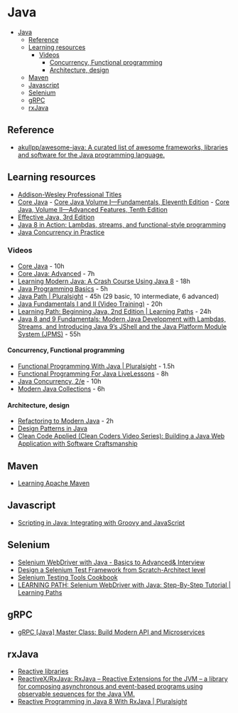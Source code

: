 # Java

- [Java](#java)
	- [Reference](#reference)
	- [Learning resources](#learning-resources)
		- [Videos](#videos)
			- [Concurrency, Functional programming](#concurrency-functional-programming)
			- [Architecture, design](#architecture-design)
	- [Maven](#maven)
	- [Javascript](#javascript)
	- [Selenium](#selenium)
	- [gRPC](#grpc)
	- [rxJava](#rxjava)

## Reference

- [akullpp/awesome-java: A curated list of awesome frameworks, libraries and software for the Java programming language.](https://github.com/akullpp/awesome-java)

## Learning resources

- [Addison-Wesley Professional Titles](https://learning.oreilly.com/library/publisher/addison-wesley-professional/)
- [Core Java](https://learning.oreilly.com/search/?query=%22core%20java%22&extended_publisher_data=true&highlight=true&include_assessments=false&include_case_studies=true&include_courses=true&include_orioles=true&include_playlists=true&is_academic_institution_account=false&sort=publication_date&page=0&field=title) - [Core Java Volume I—Fundamentals, Eleventh Edition](https://www.safaribooksonline.com/library/view/core-java-volume/9780135167199/) - [Core Java, Volume II—Advanced Features, Tenth Edition](https://www.safaribooksonline.com/library/view/core-java-volume/9780134177878/)
- [Effective Java, 3rd Edition](https://www.safaribooksonline.com/library/view/effective-java-3rd/9780134686097/)
- [Java 8 in Action: Lambdas, streams, and functional-style programming](https://www.safaribooksonline.com/library/view/java-8-in/9781617291999/)
- [Java Concurrency in Practice](https://www.safaribooksonline.com/library/view/java-concurrency-in/0321349601/)

### Videos

- [Core Java](https://learning.oreilly.com/videos/core-java/9780134540603/) - 10h
- [Core Java: Advanced](https://learning.oreilly.com/videos/core-java-advanced/9780134643595) - 7h
- [Learning Modern Java: A Crash Course Using Java 8](https://www.safaribooksonline.com/videos/learning-modern-java/9780134383613) - 18h
- [Java Programming Basics](https://learning.oreilly.com/videos/java-programming-basics/9780133975154) - 5h
- [Java Path | Pluralsight](https://app.pluralsight.com/paths/skills/java) - 45h (29 basic, 10 intermediate, 6 advanced)
- [Java Fundamentals I and II (Video Training)](https://www.safaribooksonline.com/videos/java-fundamentals-i/9780137131297) - 20h
- [Learning Path: Beginning Java, 2nd Edition | Learning Paths](https://www.safaribooksonline.com/learning-paths/learning-path-beginning/9781491987100/) - 24h
- [Java 8 and 9 Fundamentals: Modern Java Development with Lambdas, Streams, and Introducing Java 9’s JShell and the Java Platform Module System (JPMS)](https://www.safaribooksonline.com/videos/java-8-and/9780133489354) - 55h

#### Concurrency, Functional programming

- [Functional Programming With Java | Pluralsight](https://app.pluralsight.com/library/courses/java-functional-programming/table-of-contents) - 1.5h
- [Functional Programming For Java LiveLessons](https://www.safaribooksonline.com/videos/functional-programming-for/9780134778235) - 8h
- [Java Concurrency, 2/e](https://www.safaribooksonline.com/videos/java-concurrency-2-e/9780134510644) - 10h
- [Modern Java Collections](https://www.safaribooksonline.com/videos/modern-java-collections/9780134663524) - 6h

#### Architecture, design

- [Refactoring to Modern Java](https://learning.oreilly.com/videos/refactoring-to-modern/9780134653617) - 2h
- [Design Patterns in Java](https://www.safaribooksonline.com/videos/design-patterns-in/9780133489989)
- [Clean Code Applied (Clean Coders Video Series): Building a Java Web Application with Software Craftsmanship](https://www.safaribooksonline.com/videos/clean-code-applied/9780134843810)

## Maven

- [Learning Apache Maven](https://learning.oreilly.com/videos/learning-apache-maven/9781771373661)

## Javascript

- [Scripting in Java: Integrating with Groovy and JavaScript](https://www.safaribooksonline.com/library/view/scripting-in-java/9781484207130/)

## Selenium

- [Selenium WebDriver with Java - Basics to Advanced& Interview](https://www.safaribooksonline.com/videos/selenium-webdriver-with/9781789132908)
- [Design a Selenium Test Framework from Scratch-Architect level](https://www.safaribooksonline.com/videos/design-a-selenium/9781789131048)
- [Selenium Testing Tools Cookbook](https://www.safaribooksonline.com/library/view/selenium-testing-tools/9781849515740/)
- [LEARNING PATH: Selenium WebDriver with Java: Step-By-Step Tutorial | Learning Paths](https://www.safaribooksonline.com/learning-paths/learning-path-selenium/9781789530186/)

## gRPC

- [gRPC [Java] Master Class: Build Modern API and Microservices](https://learning.oreilly.com/videos/grpc-java-master/9781838558048)

## rxJava

- [Reactive libraries](https://github.com/akullpp/awesome-java#reactive-libraries)
- [ReactiveX/RxJava: RxJava – Reactive Extensions for the JVM – a library for composing asynchronous and event-based programs using observable sequences for the Java VM.](https://github.com/ReactiveX/RxJava)
- [Reactive Programming in Java 8 With RxJava | Pluralsight](https://app.pluralsight.com/library/courses/reactive-programming-java-8-rxjava/table-of-contents)
